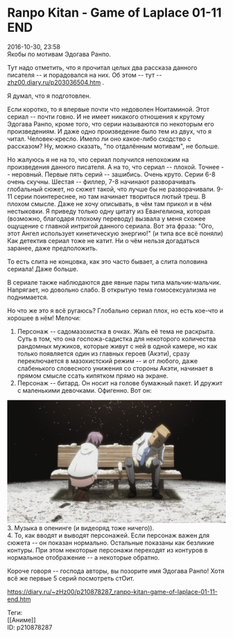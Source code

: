 Ranpo Kitan - Game of Laplace 01-11 END
========================================

   
 2016-10-30, 23:58   
  Якобы по мотивам Эдогава Ранпо.   
   
 Тут надо отметить, что я прочитал целых два рассказа данного писателя -- и порадовался на них. Об этом -- тут --  [zhz00.diary.ru/p203036504.htm](Эдогава%20Ранпо%20%20Человек-кресло,%20Красная%20комната)  .   
   
 Я думал, что я подготовлен.   
   
 Если коротко, то я впервые почти что недоволен Ноитаминой. Этот сериал -- почти говно. И не имеет никакого отношения к крутому Эдогава Ранпо, кроме того, что серии называются по некоторым его произведениям. И даже одно произведение было тем из двух, что я читал. Человек-кресло. Имело ли оно какое-либо сходство с рассказом? Ну, можно сказать, "по отдалённым мотивам", не больше.   
   
 Но жалуюсь я не на то, что сериал получился непохожим на произведения данного писателя. А на то, что сериал -- плохой. Точнее -- неровный. Первые пять серий -- зашибись. Очень круто. Серии 6-8 очень скучны. Шестая -- филлер, 7-8 начинают разворачивать глобальный сюжет, но сюжет такой, что лучше бы не разворачивали. 9-11 серии поинтереснее, но там начинает твориться лютый треш. В плохом смысле. Даже не хочу описывать, в чём там прикол и в чём нестыковки. Я приведу только одну цитату из Евангелиона, которая (возможно, благодаря плохому переводу) вызвала у меня схожее ощущение с главной интригой данного сериала. Вот эта фраза: "Ого, этот Ангел использует кинетическую энергию!" (и типа все всё поняли) Как детектив сериал тоже не катит. Ни о чём нельзя догадаться заранее, даже предположить.   
   
 То есть слита не концовка, как это часто бывает, а слита половина сериала! Даже больше.   
   
 В сериале также наблюдаются две явные пары типа мальчик-мальчик. Напрягает, но довольно слабо. В открытую тема гомосексуализма не поднимается.   
   
 Но что же это я всё ругаюсь? Глобально сериал плох, но есть кое-что и хорошее в нём! Мелочи:   
 1. Персонаж -- садомазохистка в очках. Жаль её тема не раскрыта. Суть в том, что она госпожа-садистка для некоторого количества рандомных мужиков, которые живут с ней в одной камере, но как только появляется один из главных героев (Акэти), сразу переключается в мазохистский режим -- и от любого, даже слабенького словесного унижения со стороны Акэти, начинает в прямом смысле ссать кипятком прямо на экране.   
 2. Персонаж -- битард. Он носит на голове бумажный пакет. И дружит с маленькими девочками. Офигенно. Вот он:   
   
   [![](pics/WNxcQ2il.png)](https://i.imgur.com/WNxcQ2i.png)     
 3. Музыка в опенинге (и видеоряд тоже ничего)).   
 4. То, как вводят и выводят персонажей. Если персонаж важен для сюжета -- он показан нормально. Остальные показаны как безликие контуры. При этом некоторые персонажи переходят из контуров в нормальное отображение -- а некоторые обратно.   
   
 Короче говоря -- господа авторы, вы позорите имя Эдогава Ранпо! Хотя всё же первые 5 серий посмотреть стОит.   
    
 <https://diary.ru/~zHz00/p210878287_ranpo-kitan-game-of-laplace-01-11-end.htm>   
   
 Теги:   
 [[Аниме]]   
 ID: p210878287